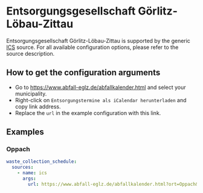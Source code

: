 # Entsorgungsgesellschaft Görlitz-Löbau-Zittau

Entsorgungsgesellschaft Görlitz-Löbau-Zittau is supported by the generic [ICS](/doc/source/ics.md) source. For all available configuration options, please refer to the source description.


## How to get the configuration arguments

- Go to <https://www.abfall-eglz.de/abfallkalender.html> and select your municipality.  
- Right-click on `Entsorgungstermine als iCalendar herunterladen` and copy link address.
- Replace the `url` in the example configuration with this link.

## Examples

### Oppach

```yaml
waste_collection_schedule:
  sources:
    - name: ics
      args:
        url: https://www.abfall-eglz.de/abfallkalender.html?ort=Oppach&ortsteil=Ort+Oppach&strasse=&ics=1
```
